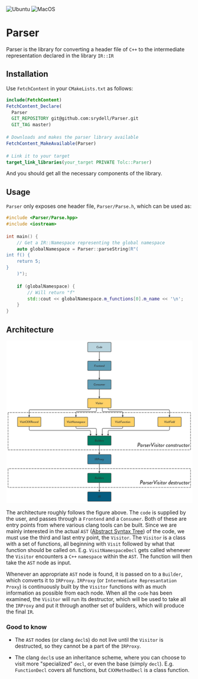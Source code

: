 ![Ubuntu](https://github.com/srydell/Parser/workflows/Ubuntu/badge.svg) ![MacOS](https://github.com/srydell/Parser/workflows/MacOS/badge.svg)

# Parser #

Parser is the library for converting a header file of `C++` to the intermediate representation declared in the library `IR::IR`

## Installation ##

Use `FetchContent` in your `CMakeLists.txt` as follows:

```cmake
include(FetchContent)
FetchContent_Declare(
  Parser
  GIT_REPOSITORY git@github.com:srydell/Parser.git
  GIT_TAG master)

# Downloads and makes the parser library available
FetchContent_MakeAvailable(Parser)

# Link it to your target
target_link_libraries(your_target PRIVATE Tolc::Parser)
```

And you should get all the necessary components of the library.


## Usage ##

`Parser` only exposes one header file, `Parser/Parse.h`, which can be used as:

```cpp
#include <Parser/Parse.hpp>
#include <iostream>

int main() {
    // Get a IR::Namespace representing the global namespace
    auto globalNamespace = Parser::parseString(R"(
int f() {
    return 5;
}
    )");

    if (globalNamespace) {
        // Will return "f"
        std::cout << globalNamespace.m_functions[0].m_name << '\n';
    }
}
```

## Architecture ##

![Parser Architecture](docs/internal/Parser.png "Parser Architecture")

The architecture roughly follows the figure above. The `code` is supplied by the user, and passes through a `Frontend` and a `Consumer`. Both of these are entry points from where various clang tools can be built. Since we are mainly interested in the actual `AST` ([Abstract Syntax Tree](https://en.wikipedia.org/wiki/Abstract_syntax_tree)) of the code, we must use the third and last entry point, the `Visitor`. The `Visitor` is a class with a set of functions, all beginning with `Visit` followed by what that function should be called on. E.g. `VisitNamespaceDecl` gets called whenever the `Visitor` encounters a `C++` `namespace` within the `AST`. The function will then take the `AST` node as input.

Whenever an appropriate `AST` node is found, it is passed on to a `Builder`, which converts it to `IRProxy`. `IRProxy` (or `Intermediate Represantation Proxy`) is continuously built by the `Visitor` functions with as much information as possible from each node. When all the `code` has been examined, the `Visitor` will run its destructor, which will be used to take all the `IRProxy` and put it through another set of builders, which will produce the final `IR`.

### Good to know ###

* The `AST` nodes (or clang `decl`s) do not live until the `Visitor` is destructed, so they cannot be a part of the `IRProxy`.

* The clang `decl`s use an inheritance scheme, where you can choose to visit more "specialized" `decl`, or even the base (simply `decl`). E.g. `FunctionDecl` covers all functions, but `CXXMethodDecl` is a class function.
